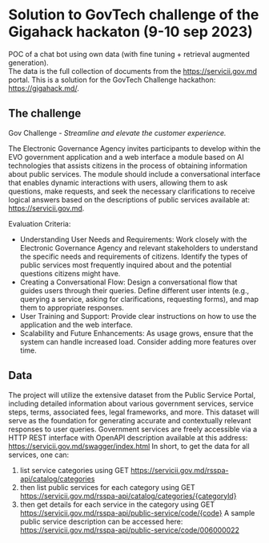 # Solution to GovTech challenge of the Gigahack hackaton (9-10 sep 2023)
POC of a chat bot using own data (with fine tuning + retrieval augmented generation).   
The data is the full collection of documents from the https://servicii.gov.md portal.
This is a solution for the GovTech Challenge hackathon: https://gigahack.md/.

## The challenge
Gov Challenge - *Streamline and elevate the customer experience.*

The Electronic Governance Agency invites participants to develop within the EVO government application and a web 
interface a module based on AI technologies that assists citizens in the process of obtaining information about public 
services. The module should include a conversational interface that enables dynamic interactions with users, allowing 
them to ask questions, make requests, and seek the necessary clarifications to receive logical answers based on the 
descriptions of public services available at: https://servicii.gov.md.

Evaluation Criteria:
* Understanding User Needs and Requirements: Work closely with the Electronic Governance Agency and relevant stakeholders to understand the specific needs and requirements of citizens. Identify the types of public services most frequently inquired about and the potential questions citizens might have.
* Creating a Conversational Flow: Design a conversational flow that guides users through their queries. Define different user intents (e.g., querying a service, asking for clarifications, requesting forms), and map them to appropriate responses.
* User Training and Support: Provide clear instructions on how to use the application and the web interface.
* Scalability and Future Enhancements: As usage grows, ensure that the system can handle increased load. Consider adding more features over time.

## Data
The project will utilize the extensive dataset from the Public Service Portal, including detailed information about 
various government services, service steps, terms, associated fees, legal frameworks, and more. 
This dataset will serve as the foundation for generating accurate and contextually relevant responses to user queries.
Government services are freely accessible via a HTTP REST interface with OpenAPI description available at this address: 
https://servicii.gov.md/swagger/index.html
In short, to get the data for all services, one can:
1) list service categories using GET https://servicii.gov.md/rsspa-api/catalog/categories
2) then list public services for each category using GET
https://servicii.gov.md/rsspa-api/catalog/categories/{categoryld}
3) then get details for each service in the category using GET
https://servicii.gov.md/rsspa-api/public-service/code/{code}
A sample public service description can be accessed here:
https://servicii.gov.md/rsspa-api/public-service/code/006000022
